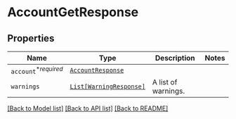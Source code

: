 # AccountGetResponse



## Properties
Name | Type | Description | Notes
------------ | ------------- | ------------- | -------------
| `account`<sup>*_required_</sup> | [```AccountResponse```](AccountResponse.md) |    |  |
| `warnings` | [```List[WarningResponse]```](WarningResponse.md) |  A list of warnings.  |  |

[[Back to Model list]](../README.md#documentation-for-models) [[Back to API list]](../README.md#documentation-for-api-endpoints) [[Back to README]](../README.md)



